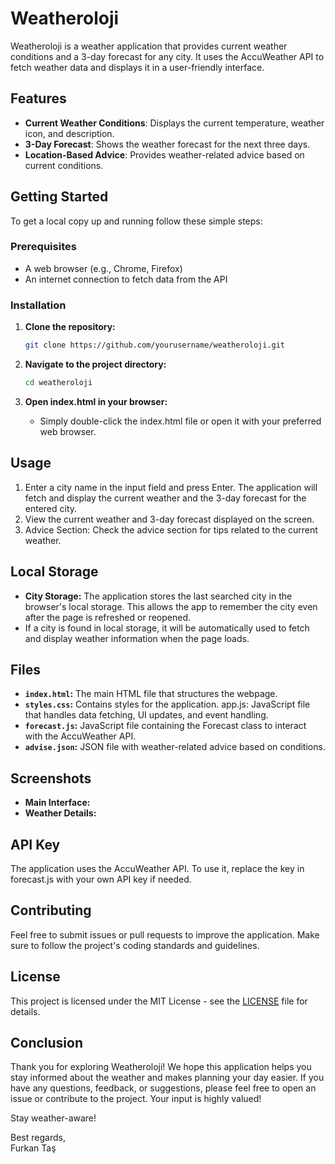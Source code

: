 # Weatheroloji

Weatheroloji is a weather application that provides current weather conditions and a 3-day forecast for any city. It uses the AccuWeather API to fetch weather data and displays it in a user-friendly interface.

## Features

- **Current Weather Conditions**: Displays the current temperature, weather icon, and description.
- **3-Day Forecast**: Shows the weather forecast for the next three days.
- **Location-Based Advice**: Provides weather-related advice based on current conditions.

## Getting Started

To get a local copy up and running follow these simple steps:

### Prerequisites

- A web browser (e.g., Chrome, Firefox)
- An internet connection to fetch data from the API

### Installation

1. **Clone the repository:**

   ```bash
   git clone https://github.com/yourusername/weatheroloji.git

2. **Navigate to the project directory:**

   ```bash
   cd weatheroloji

2. **Open index.html in your browser:**

   - Simply double-click the index.html file or open it with your preferred web browser.

## Usage

1) Enter a city name in the input field and press Enter. The application will fetch and display the current weather and the 3-day forecast for the entered city.
2) View the current weather and 3-day forecast displayed on the screen.
3) Advice Section: Check the advice section for tips related to the current weather.

## Local Storage

- **City Storage:** The application stores the last searched city in the browser's local storage. This allows the app to remember the city even after the page is refreshed or reopened.
- If a city is found in local storage, it will be automatically used to fetch and display weather information when the page loads.

## Files

- **`index.html`:** The main HTML file that structures the webpage.
- **`styles.css`:** Contains styles for the application.
app.js: JavaScript file that handles data fetching, UI updates, and event handling.
- **`forecast.js`:** JavaScript file containing the Forecast class to interact with the AccuWeather API.
- **`advise.json`:** JSON file with weather-related advice based on conditions.

## Screenshots

- **Main Interface:**
- **Weather Details:**

## API Key

The application uses the AccuWeather API. To use it, replace the key in forecast.js with your own API key if needed.

## Contributing

Feel free to submit issues or pull requests to improve the application. Make sure to follow the project's coding standards and guidelines.

## License

This project is licensed under the MIT License - see the [LICENSE](LICENSE) file for details.

## Conclusion

Thank you for exploring Weatheroloji! We hope this application helps you stay informed about the weather and makes planning your day easier. If you have any questions, feedback, or suggestions, please feel free to open an issue or contribute to the project. Your input is highly valued!

Stay weather-aware!

Best regards,  
Furkan Taş
